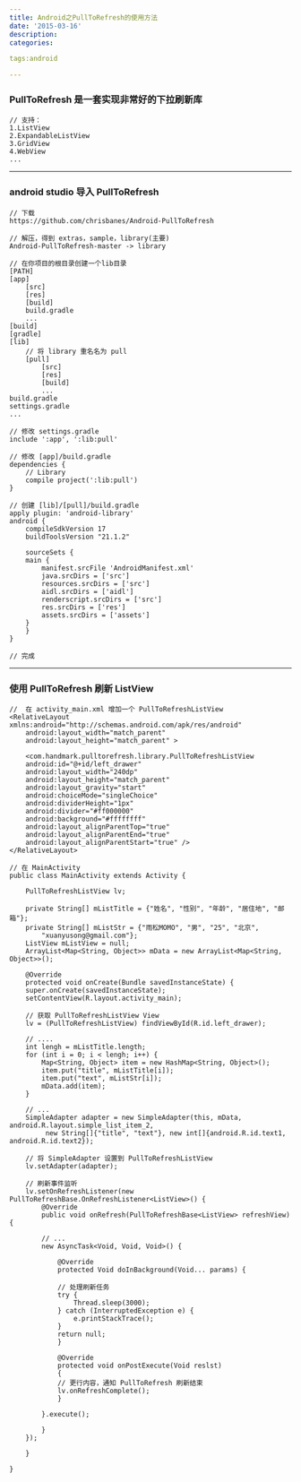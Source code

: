 ```yaml
---
title: Android之PullToRefresh的使用方法
date: '2015-03-16'
description:
categories:

tags:android

---
```


>

### PullToRefresh 是一套实现非常好的下拉刷新库

>

	// 支持：
	1.ListView
	2.ExpandableListView
	3.GridView
	4.WebView
	...

>

---

>

### android studio 导入 PullToRefresh

>

	// 下载
	https://github.com/chrisbanes/Android-PullToRefresh

	// 解压，得到 extras，sample，library(主要)
	Android-PullToRefresh-master -> library

	// 在你项目的根目录创建一个lib目录
	[PATH]
	[app]
		[src]
		[res]
		[build]
		build.gradle
		...
	[build]
	[gradle]
	[lib]
		// 将 library 重名名为 pull
		[pull]
			[src]
			[res]
			[build]
			...	
	build.gradle
	settings.gradle
	...

	// 修改 settings.gradle 
	include ':app', ':lib:pull'

	// 修改 [app]/build.gradle
	dependencies {
	    // Library
	    compile project(':lib:pull')
	}

	// 创建 [lib]/[pull]/build.gradle
	apply plugin: 'android-library'
	android {
	    compileSdkVersion 17
	    buildToolsVersion "21.1.2"

	    sourceSets {
		main {
		    manifest.srcFile 'AndroidManifest.xml'
		    java.srcDirs = ['src']
		    resources.srcDirs = ['src']
		    aidl.srcDirs = ['aidl']
		    renderscript.srcDirs = ['src']
		    res.srcDirs = ['res']
		    assets.srcDirs = ['assets']
		}
	    }
	}

	// 完成	

>

---

>

### 使用 PullToRefresh 刷新 ListView 

>

	//  在 activity_main.xml 增加一个 PullToRefreshListView
	<RelativeLayout xmlns:android="http://schemas.android.com/apk/res/android"
	    android:layout_width="match_parent"
	    android:layout_height="match_parent" >

	    <com.handmark.pulltorefresh.library.PullToRefreshListView
		android:id="@+id/left_drawer"
		android:layout_width="240dp"
		android:layout_height="match_parent"
		android:layout_gravity="start"
		android:choiceMode="singleChoice"
		android:dividerHeight="1px"
		android:divider="#ff000000"
		android:background="#ffffffff"
		android:layout_alignParentTop="true"
		android:layout_alignParentEnd="true"
		android:layout_alignParentStart="true" />
	</RelativeLayout>

	// 在 MainActivity
	public class MainActivity extends Activity {

	    PullToRefreshListView lv;

	    private String[] mListTitle = {"姓名", "性别", "年龄", "居住地", "邮箱"};
	    private String[] mListStr = {"雨松MOMO", "男", "25", "北京",
		    "xuanyusong@gmail.com"};
	    ListView mListView = null;
	    ArrayList<Map<String, Object>> mData = new ArrayList<Map<String, Object>>();

	    @Override
	    protected void onCreate(Bundle savedInstanceState) {
		super.onCreate(savedInstanceState);
		setContentView(R.layout.activity_main);

		// 获取 PullToRefreshListView View
		lv = (PullToRefreshListView) findViewById(R.id.left_drawer);

		// ....
		int lengh = mListTitle.length;
		for (int i = 0; i < lengh; i++) {
		    Map<String, Object> item = new HashMap<String, Object>();
		    item.put("title", mListTitle[i]);
		    item.put("text", mListStr[i]);
		    mData.add(item);
		}

		// ...
		SimpleAdapter adapter = new SimpleAdapter(this, mData, android.R.layout.simple_list_item_2,
			 new String[]{"title", "text"}, new int[]{android.R.id.text1, android.R.id.text2});

		// 将 SimpleAdapter 设置到 PullToRefreshListView
		lv.setAdapter(adapter);

		// 刷新事件监听
		lv.setOnRefreshListener(new PullToRefreshBase.OnRefreshListener<ListView>() {
		    @Override
		    public void onRefresh(PullToRefreshBase<ListView> refreshView) {

			// ...
			new AsyncTask<Void, Void, Void>() {

			    @Override
			    protected Void doInBackground(Void... params) {

				// 处理刷新任务
				try {
				    Thread.sleep(3000);
				} catch (InterruptedException e) {
				    e.printStackTrace();
				}
				return null;
			    }

			    @Override
			    protected void onPostExecute(Void reslst)
			    {
				// 更行内容，通知 PullToRefresh 刷新结束
				lv.onRefreshComplete();
			    }

			}.execute();

		    }
		});

	    }

	}


